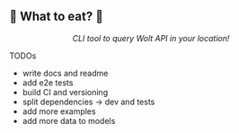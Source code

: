 <h2>🍔 What to eat? 🍕</h2>
<p align="center">
    <em>CLI tool to query Wolt API in your location!</em>
</p>


TODOs
* write docs and readme
* add e2e tests
* build CI and versioning
* split dependencies -> dev and tests
* add more examples
* add more data to models
